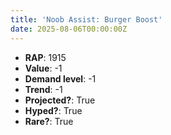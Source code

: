 ```yaml
---
title: 'Noob Assist: Burger Boost'
date: 2025-08-06T00:00:00Z
---
```

- **RAP**: 1915
- **Value**: -1
- **Demand level**: -1
- **Trend**: -1
- **Projected?**: True
- **Hyped?**: True
- **Rare?**: True
